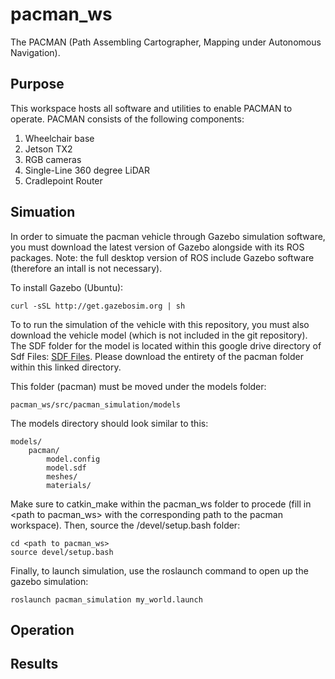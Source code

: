 # pacman_ws
The PACMAN (Path Assembling Cartographer, Mapping under Autonomous Navigation). 

## Purpose
This workspace hosts all software and utilities to enable PACMAN to operate.
PACMAN consists of the following components:
1. Wheelchair base
2. Jetson TX2
3. RGB cameras
4. Single-Line 360 degree LiDAR
5. Cradlepoint Router

## Simuation
In order to simuate the pacman vehicle through Gazebo simulation software, you must download the latest version of Gazebo alongside with its ROS packages. Note: the full desktop version of ROS include Gazebo software (therefore an intall is not necessary).

To install Gazebo (Ubuntu):
```
curl -sSL http://get.gazebosim.org | sh
```

To to run the simulation of the vehicle with this repository, you must also download the vehicle model (which is not included in the git repository). The SDF folder for the model is located within this google drive directory of Sdf Files: [SDF Files](https://drive.google.com/open?id=1xschITUsA2JVnLQphrNJv-SwWNVNDtrY). Please download the entirety of the pacman folder within this linked directory.

This folder (pacman) must be moved under the models folder: 
```
pacman_ws/src/pacman_simulation/models
```
The models directory should look similar to this:
```
models/
	pacman/
		model.config
		model.sdf
		meshes/
		materials/
```
Make sure to catkin_make within the pacman_ws folder to procede (fill in \<path to pacman_ws\> with the corresponding path to the pacman workspace). Then, source the /devel/setup.bash folder:
```
cd <path to pacman_ws>
source devel/setup.bash
```
Finally, to launch simulation, use the roslaunch command to open up the gazebo simulation:
```
roslaunch pacman_simulation my_world.launch 
```

## Operation

## Results
